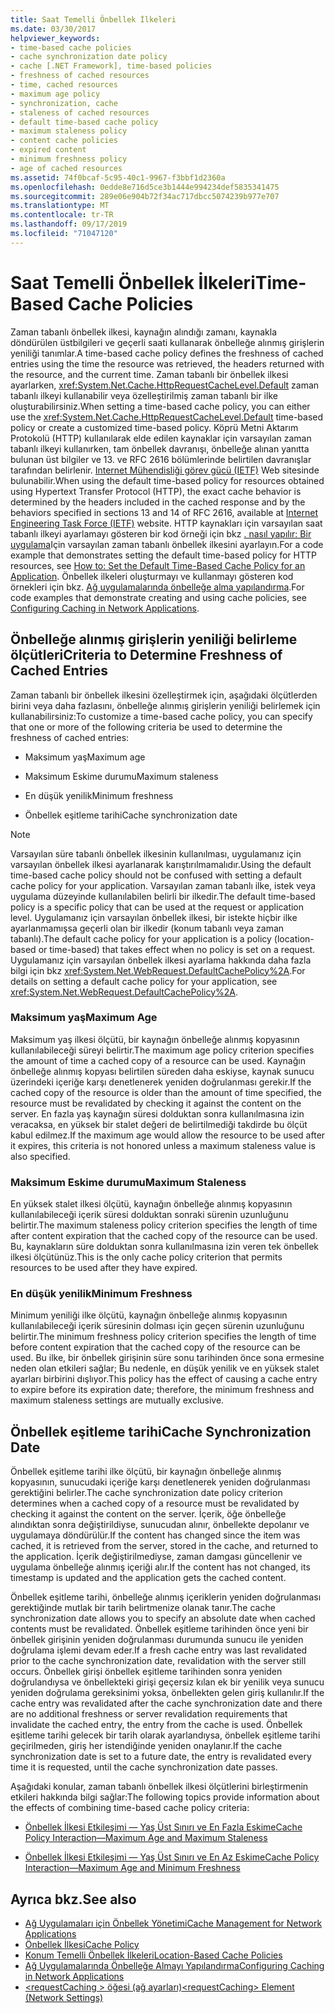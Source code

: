 ```yaml
---
title: Saat Temelli Önbellek İlkeleri
ms.date: 03/30/2017
helpviewer_keywords:
- time-based cache policies
- cache synchronization date policy
- cache [.NET Framework], time-based policies
- freshness of cached resources
- time, cached resources
- maximum age policy
- synchronization, cache
- staleness of cached resources
- default time-based cache policy
- maximum staleness policy
- content cache policies
- expired content
- minimum freshness policy
- age of cached resources
ms.assetid: 74f0bcaf-5c95-40c1-9967-f3bbf1d2360a
ms.openlocfilehash: 0edde8e716d5ce3b1444e994234def5835341475
ms.sourcegitcommit: 289e06e904b72f34ac717dbcc5074239b977e707
ms.translationtype: MT
ms.contentlocale: tr-TR
ms.lasthandoff: 09/17/2019
ms.locfileid: "71047120"
---
```

# <a name="time-based-cache-policies"></a><span data-ttu-id="dc7e9-102">Saat Temelli Önbellek İlkeleri</span><span class="sxs-lookup"><span data-stu-id="dc7e9-102">Time-Based Cache Policies</span></span>
<span data-ttu-id="dc7e9-103">Zaman tabanlı önbellek ilkesi, kaynağın alındığı zamanı, kaynakla döndürülen üstbilgileri ve geçerli saati kullanarak önbelleğe alınmış girişlerin yeniliği tanımlar.</span><span class="sxs-lookup"><span data-stu-id="dc7e9-103">A time-based cache policy defines the freshness of cached entries using the time the resource was retrieved, the headers returned with the resource, and the current time.</span></span> <span data-ttu-id="dc7e9-104">Zaman tabanlı bir önbellek ilkesi ayarlarken, <xref:System.Net.Cache.HttpRequestCacheLevel.Default> zaman tabanlı ilkeyi kullanabilir veya özelleştirilmiş zaman tabanlı bir ilke oluşturabilirsiniz.</span><span class="sxs-lookup"><span data-stu-id="dc7e9-104">When setting a time-based cache policy, you can either use the <xref:System.Net.Cache.HttpRequestCacheLevel.Default> time-based policy or create a customized time-based policy.</span></span> <span data-ttu-id="dc7e9-105">Köprü Metni Aktarım Protokolü (HTTP) kullanılarak elde edilen kaynaklar için varsayılan zaman tabanlı ilkeyi kullanırken, tam önbellek davranışı, önbelleğe alınan yanıtta bulunan üst bilgiler ve 13. ve RFC 2616 bölümlerinde belirtilen davranışlar tarafından belirlenir. [Internet Mühendisliği görev gücü (IETF)](https://www.ietf.org/) Web sitesinde bulunabilir.</span><span class="sxs-lookup"><span data-stu-id="dc7e9-105">When using the default time-based policy for resources obtained using Hypertext Transfer Protocol (HTTP), the exact cache behavior is determined by the headers included in the cached response and by the behaviors specified in sections 13 and 14 of RFC 2616, available at [Internet Engineering Task Force (IETF)](https://www.ietf.org/) website.</span></span> <span data-ttu-id="dc7e9-106">HTTP kaynakları için varsayılan saat tabanlı ilkeyi ayarlamayı gösteren bir kod örneği için bkz [. nasıl yapılır: Bir uygulama](how-to-set-the-default-time-based-cache-policy-for-an-application.md)Için varsayılan zaman tabanlı önbellek ilkesini ayarlayın.</span><span class="sxs-lookup"><span data-stu-id="dc7e9-106">For a code example that demonstrates setting the default time-based policy for HTTP resources, see [How to: Set the Default Time-Based Cache Policy for an Application](how-to-set-the-default-time-based-cache-policy-for-an-application.md).</span></span> <span data-ttu-id="dc7e9-107">Önbellek ilkeleri oluşturmayı ve kullanmayı gösteren kod örnekleri için bkz. [Ağ uygulamalarında önbelleğe alma yapılandırma](configuring-caching-in-network-applications.md).</span><span class="sxs-lookup"><span data-stu-id="dc7e9-107">For code examples that demonstrate creating and using cache policies, see [Configuring Caching in Network Applications](configuring-caching-in-network-applications.md).</span></span>  
  
## <a name="criteria-to-determine-freshness-of-cached-entries"></a><span data-ttu-id="dc7e9-108">Önbelleğe alınmış girişlerin yeniliği belirleme ölçütleri</span><span class="sxs-lookup"><span data-stu-id="dc7e9-108">Criteria to Determine Freshness of Cached Entries</span></span>  
 <span data-ttu-id="dc7e9-109">Zaman tabanlı bir önbellek ilkesini özelleştirmek için, aşağıdaki ölçütlerden birini veya daha fazlasını, önbelleğe alınmış girişlerin yeniliği belirlemek için kullanabilirsiniz:</span><span class="sxs-lookup"><span data-stu-id="dc7e9-109">To customize a time-based cache policy, you can specify that one or more of the following criteria be used to determine the freshness of cached entries:</span></span>  
  
- <span data-ttu-id="dc7e9-110">Maksimum yaş</span><span class="sxs-lookup"><span data-stu-id="dc7e9-110">Maximum age</span></span>  
  
- <span data-ttu-id="dc7e9-111">Maksimum Eskime durumu</span><span class="sxs-lookup"><span data-stu-id="dc7e9-111">Maximum staleness</span></span>  
  
- <span data-ttu-id="dc7e9-112">En düşük yenilik</span><span class="sxs-lookup"><span data-stu-id="dc7e9-112">Minimum freshness</span></span>  
  
- <span data-ttu-id="dc7e9-113">Önbellek eşitleme tarihi</span><span class="sxs-lookup"><span data-stu-id="dc7e9-113">Cache synchronization date</span></span>  
  
> [!NOTE]
> <span data-ttu-id="dc7e9-114">Varsayılan süre tabanlı önbellek ilkesinin kullanılması, uygulamanız için varsayılan önbellek ilkesi ayarlanarak karıştırılmamalıdır.</span><span class="sxs-lookup"><span data-stu-id="dc7e9-114">Using the default time-based cache policy should not be confused with setting a default cache policy for your application.</span></span> <span data-ttu-id="dc7e9-115">Varsayılan zaman tabanlı ilke, istek veya uygulama düzeyinde kullanılabilen belirli bir ilkedir.</span><span class="sxs-lookup"><span data-stu-id="dc7e9-115">The default time-based policy is a specific policy that can be used at the request or application level.</span></span> <span data-ttu-id="dc7e9-116">Uygulamanız için varsayılan önbellek ilkesi, bir istekte hiçbir ilke ayarlanmamışsa geçerli olan bir ilkedir (konum tabanlı veya zaman tabanlı).</span><span class="sxs-lookup"><span data-stu-id="dc7e9-116">The default cache policy for your application is a policy (location-based or time-based) that takes effect when no policy is set on a request.</span></span> <span data-ttu-id="dc7e9-117">Uygulamanız için varsayılan önbellek ilkesi ayarlama hakkında daha fazla bilgi için bkz <xref:System.Net.WebRequest.DefaultCachePolicy%2A>.</span><span class="sxs-lookup"><span data-stu-id="dc7e9-117">For details on setting a default cache policy for your application, see <xref:System.Net.WebRequest.DefaultCachePolicy%2A>.</span></span>  
  
### <a name="maximum-age"></a><span data-ttu-id="dc7e9-118">Maksimum yaş</span><span class="sxs-lookup"><span data-stu-id="dc7e9-118">Maximum Age</span></span>  
 <span data-ttu-id="dc7e9-119">Maksimum yaş ilkesi ölçütü, bir kaynağın önbelleğe alınmış kopyasının kullanılabileceği süreyi belirtir.</span><span class="sxs-lookup"><span data-stu-id="dc7e9-119">The maximum age policy criterion specifies the amount of time a cached copy of a resource can be used.</span></span> <span data-ttu-id="dc7e9-120">Kaynağın önbelleğe alınmış kopyası belirtilen süreden daha eskiyse, kaynak sunucu üzerindeki içeriğe karşı denetlenerek yeniden doğrulanması gerekir.</span><span class="sxs-lookup"><span data-stu-id="dc7e9-120">If the cached copy of the resource is older than the amount of time specified, the resource must be revalidated by checking it against the content on the server.</span></span> <span data-ttu-id="dc7e9-121">En fazla yaş kaynağın süresi dolduktan sonra kullanılmasına izin veracaksa, en yüksek bir stalet değeri de belirtilmediği takdirde bu ölçüt kabul edilmez.</span><span class="sxs-lookup"><span data-stu-id="dc7e9-121">If the maximum age would allow the resource to be used after it expires, this criteria is not honored unless a maximum staleness value is also specified.</span></span>  
  
### <a name="maximum-staleness"></a><span data-ttu-id="dc7e9-122">Maksimum Eskime durumu</span><span class="sxs-lookup"><span data-stu-id="dc7e9-122">Maximum Staleness</span></span>  
 <span data-ttu-id="dc7e9-123">En yüksek stalet ilkesi ölçütü, kaynağın önbelleğe alınmış kopyasının kullanılabileceği içerik süresi dolduktan sonraki sürenin uzunluğunu belirtir.</span><span class="sxs-lookup"><span data-stu-id="dc7e9-123">The maximum staleness policy criterion specifies the length of time after content expiration that the cached copy of the resource can be used.</span></span> <span data-ttu-id="dc7e9-124">Bu, kaynakların süre dolduktan sonra kullanılmasına izin veren tek önbellek ilkesi ölçütünüz.</span><span class="sxs-lookup"><span data-stu-id="dc7e9-124">This is the only cache policy criterion that permits resources to be used after they have expired.</span></span>  
  
### <a name="minimum-freshness"></a><span data-ttu-id="dc7e9-125">En düşük yenilik</span><span class="sxs-lookup"><span data-stu-id="dc7e9-125">Minimum Freshness</span></span>  
 <span data-ttu-id="dc7e9-126">Minimum yeniliği ilke ölçütü, kaynağın önbelleğe alınmış kopyasının kullanılabileceği içerik süresinin dolması için geçen sürenin uzunluğunu belirtir.</span><span class="sxs-lookup"><span data-stu-id="dc7e9-126">The minimum freshness policy criterion specifies the length of time before content expiration that the cached copy of the resource can be used.</span></span> <span data-ttu-id="dc7e9-127">Bu ilke, bir önbellek girişinin süre sonu tarihinden önce sona ermesine neden olan etkileri sağlar; Bu nedenle, en düşük yenilik ve en yüksek stalet ayarları birbirini dışlıyor.</span><span class="sxs-lookup"><span data-stu-id="dc7e9-127">This policy has the effect of causing a cache entry to expire before its expiration date; therefore, the minimum freshness and maximum staleness settings are mutually exclusive.</span></span>  
  
## <a name="cache-synchronization-date"></a><span data-ttu-id="dc7e9-128">Önbellek eşitleme tarihi</span><span class="sxs-lookup"><span data-stu-id="dc7e9-128">Cache Synchronization Date</span></span>  
 <span data-ttu-id="dc7e9-129">Önbellek eşitleme tarihi ilke ölçütü, bir kaynağın önbelleğe alınmış kopyasının, sunucudaki içeriğe karşı denetlenerek yeniden doğrulanması gerektiğini belirler.</span><span class="sxs-lookup"><span data-stu-id="dc7e9-129">The cache synchronization date policy criterion determines when a cached copy of a resource must be revalidated by checking it against the content on the server.</span></span> <span data-ttu-id="dc7e9-130">İçerik, öğe önbelleğe alındıktan sonra değiştirildiyse, sunucudan alınır, önbellekte depolanır ve uygulamaya döndürülür.</span><span class="sxs-lookup"><span data-stu-id="dc7e9-130">If the content has changed since the item was cached, it is retrieved from the server, stored in the cache, and returned to the application.</span></span> <span data-ttu-id="dc7e9-131">İçerik değiştirilmediyse, zaman damgası güncellenir ve uygulama önbelleğe alınmış içeriği alır.</span><span class="sxs-lookup"><span data-stu-id="dc7e9-131">If the content has not changed, its timestamp is updated and the application gets the cached content.</span></span>  
  
 <span data-ttu-id="dc7e9-132">Önbellek eşitleme tarihi, önbelleğe alınmış içeriklerin yeniden doğrulanması gerektiğinde mutlak bir tarih belirtmenize olanak tanır.</span><span class="sxs-lookup"><span data-stu-id="dc7e9-132">The cache synchronization date allows you to specify an absolute date when cached contents must be revalidated.</span></span> <span data-ttu-id="dc7e9-133">Önbellek eşitleme tarihinden önce yeni bir önbellek girişinin yeniden doğrulanması durumunda sunucu ile yeniden doğrulama işlemi devam eder.</span><span class="sxs-lookup"><span data-stu-id="dc7e9-133">If a fresh cache entry was last revalidated prior to the cache synchronization date, revalidation with the server still occurs.</span></span> <span data-ttu-id="dc7e9-134">Önbellek girişi önbellek eşitleme tarihinden sonra yeniden doğrulandıysa ve önbellekteki girişi geçersiz kılan ek bir yenilik veya sunucu yeniden doğrulama gereksinimi yoksa, önbellekten gelen giriş kullanılır.</span><span class="sxs-lookup"><span data-stu-id="dc7e9-134">If the cache entry was revalidated after the cache synchronization date and there are no additional freshness or server revalidation requirements that invalidate the cached entry, the entry from the cache is used.</span></span> <span data-ttu-id="dc7e9-135">Önbellek eşitleme tarihi gelecek bir tarih olarak ayarlandıysa, önbellek eşitleme tarihi geçirilmeden, giriş her istendiğinde yeniden onaylanır.</span><span class="sxs-lookup"><span data-stu-id="dc7e9-135">If the cache synchronization date is set to a future date, the entry is revalidated every time it is requested, until the cache synchronization date passes.</span></span>  
  
 <span data-ttu-id="dc7e9-136">Aşağıdaki konular, zaman tabanlı önbellek ilkesi ölçütlerini birleştirmenin etkileri hakkında bilgi sağlar:</span><span class="sxs-lookup"><span data-stu-id="dc7e9-136">The following topics provide information about the effects of combining time-based cache policy criteria:</span></span>  
  
- [<span data-ttu-id="dc7e9-137">Önbellek İlkesi Etkileşimi — Yaş Üst Sınırı ve En Fazla Eskime</span><span class="sxs-lookup"><span data-stu-id="dc7e9-137">Cache Policy Interaction—Maximum Age and Maximum Staleness</span></span>](cache-policy-interaction-maximum-age-and-maximum-staleness.md)  
  
- [<span data-ttu-id="dc7e9-138">Önbellek İlkesi Etkileşimi — Yaş Üst Sınırı ve En Az Eskime</span><span class="sxs-lookup"><span data-stu-id="dc7e9-138">Cache Policy Interaction—Maximum Age and Minimum Freshness</span></span>](cache-policy-interaction-maximum-age-and-minimum-freshness.md)  
  
## <a name="see-also"></a><span data-ttu-id="dc7e9-139">Ayrıca bkz.</span><span class="sxs-lookup"><span data-stu-id="dc7e9-139">See also</span></span>

- [<span data-ttu-id="dc7e9-140">Ağ Uygulamaları için Önbellek Yönetimi</span><span class="sxs-lookup"><span data-stu-id="dc7e9-140">Cache Management for Network Applications</span></span>](cache-management-for-network-applications.md)
- [<span data-ttu-id="dc7e9-141">Önbellek İlkesi</span><span class="sxs-lookup"><span data-stu-id="dc7e9-141">Cache Policy</span></span>](cache-policy.md)
- [<span data-ttu-id="dc7e9-142">Konum Temelli Önbellek İlkeleri</span><span class="sxs-lookup"><span data-stu-id="dc7e9-142">Location-Based Cache Policies</span></span>](location-based-cache-policies.md)
- [<span data-ttu-id="dc7e9-143">Ağ Uygulamalarında Önbelleğe Almayı Yapılandırma</span><span class="sxs-lookup"><span data-stu-id="dc7e9-143">Configuring Caching in Network Applications</span></span>](configuring-caching-in-network-applications.md)
- [<span data-ttu-id="dc7e9-144">\<requestCaching > öğesi (ağ ayarları)</span><span class="sxs-lookup"><span data-stu-id="dc7e9-144">\<requestCaching> Element (Network Settings)</span></span>](../configure-apps/file-schema/network/requestcaching-element-network-settings.md)
